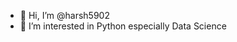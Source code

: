 - 👋 Hi, I’m @harsh5902
- 👀 I’m interested in Python especially Data Science

<!---
harsh5902/harsh5902 is a ✨ special ✨ repository because its `README.md` (this file) appears on your GitHub profile.
You can click the Preview link to take a look at your changes.
--->
